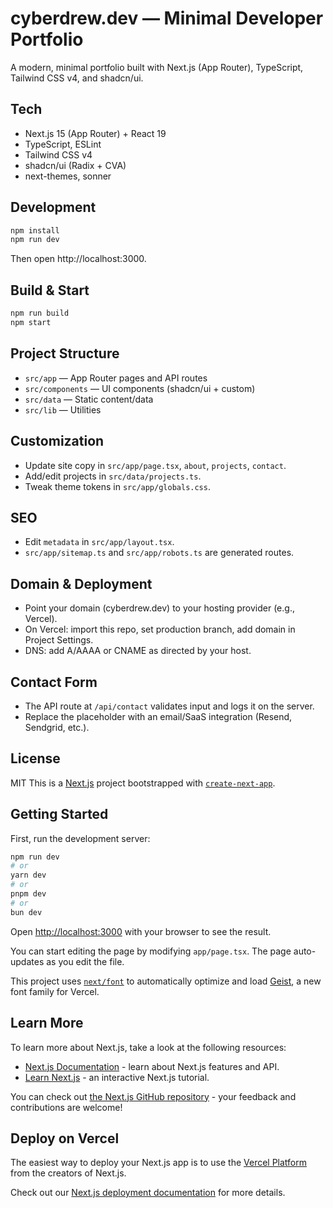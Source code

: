 # cyberdrew.dev — Minimal Developer Portfolio

A modern, minimal portfolio built with Next.js (App Router), TypeScript, Tailwind CSS v4, and shadcn/ui.

## Tech
- Next.js 15 (App Router) + React 19
- TypeScript, ESLint
- Tailwind CSS v4
- shadcn/ui (Radix + CVA)
- next-themes, sonner

## Development

```sh
npm install
npm run dev
```

Then open http://localhost:3000.

## Build & Start

```sh
npm run build
npm start
```

## Project Structure
- `src/app` — App Router pages and API routes
- `src/components` — UI components (shadcn/ui + custom)
- `src/data` — Static content/data
- `src/lib` — Utilities

## Customization
- Update site copy in `src/app/page.tsx`, `about`, `projects`, `contact`.
- Add/edit projects in `src/data/projects.ts`.
- Tweak theme tokens in `src/app/globals.css`.

## SEO
- Edit `metadata` in `src/app/layout.tsx`.
- `src/app/sitemap.ts` and `src/app/robots.ts` are generated routes.

## Domain & Deployment
- Point your domain (cyberdrew.dev) to your hosting provider (e.g., Vercel).
- On Vercel: import this repo, set production branch, add domain in Project Settings.
- DNS: add A/AAAA or CNAME as directed by your host.

## Contact Form
- The API route at `/api/contact` validates input and logs it on the server.
- Replace the placeholder with an email/SaaS integration (Resend, Sendgrid, etc.).

## License
MIT
This is a [Next.js](https://nextjs.org) project bootstrapped with [`create-next-app`](https://nextjs.org/docs/app/api-reference/cli/create-next-app).

## Getting Started

First, run the development server:

```bash
npm run dev
# or
yarn dev
# or
pnpm dev
# or
bun dev
```

Open [http://localhost:3000](http://localhost:3000) with your browser to see the result.

You can start editing the page by modifying `app/page.tsx`. The page auto-updates as you edit the file.

This project uses [`next/font`](https://nextjs.org/docs/app/building-your-application/optimizing/fonts) to automatically optimize and load [Geist](https://vercel.com/font), a new font family for Vercel.

## Learn More

To learn more about Next.js, take a look at the following resources:

- [Next.js Documentation](https://nextjs.org/docs) - learn about Next.js features and API.
- [Learn Next.js](https://nextjs.org/learn) - an interactive Next.js tutorial.

You can check out [the Next.js GitHub repository](https://github.com/vercel/next.js) - your feedback and contributions are welcome!

## Deploy on Vercel

The easiest way to deploy your Next.js app is to use the [Vercel Platform](https://vercel.com/new?utm_medium=default-template&filter=next.js&utm_source=create-next-app&utm_campaign=create-next-app-readme) from the creators of Next.js.

Check out our [Next.js deployment documentation](https://nextjs.org/docs/app/building-your-application/deploying) for more details.
